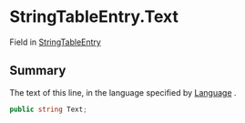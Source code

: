 # StringTableEntry.Text

Field in [StringTableEntry](/api/csharp/yarn.unity.stringtableentry.md)

## Summary


The text of this line, in the language specified by  <a href="yarn.unity.stringtableentry.language.md">Language</a> .


```csharp
public string Text;
```

